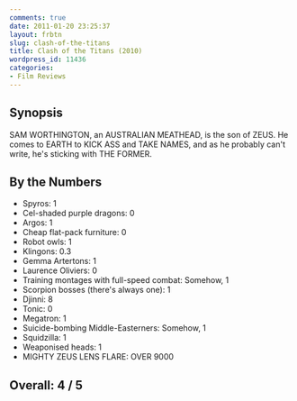 ```yaml
---
comments: true
date: 2011-01-20 23:25:37
layout: frbtn
slug: clash-of-the-titans
title: Clash of the Titans (2010)
wordpress_id: 11436
categories:
- Film Reviews
---
```


## Synopsis

SAM WORTHINGTON, an AUSTRALIAN MEATHEAD, is the son of ZEUS.  He comes to EARTH to KICK ASS and TAKE NAMES, and as he probably can't write, he's sticking with THE FORMER.

## By the Numbers

  * Spyros: 1
  * Cel-shaded purple dragons: 0
  * Argos: 1
  * Cheap flat-pack furniture: 0
  * Robot owls: 1
  * Klingons: 0.3
  * Gemma Artertons: 1
  * Laurence Oliviers: 0
  * Training montages with full-speed combat: Somehow, 1
  * Scorpion bosses (there's always one): 1
  * Djinni: 8
  * Tonic: 0
  * Megatron: 1
  * Suicide-bombing Middle-Easterners: Somehow, 1
  * Squidzilla: 1
  * Weaponised heads: 1
  * MIGHTY ZEUS LENS FLARE: OVER 9000

## Overall: 4 / 5
